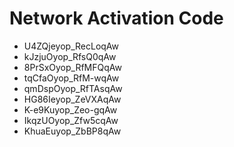# Network Activation Code
* U4ZQjeyop_RecLoqAw
* kJzjuOyop_RfsQ0qAw
* 8PrSxOyop_RfMFQqAw
* tqCfaOyop_RfM-wqAw
* qmDspOyop_RfTAsqAw
* HG86Ieyop_ZeVXAqAw
* K-e9Kuyop_Zeo-gqAw
* IkqzUOyop_Zfw5cqAw
* KhuaEuyop_ZbBP8qAw